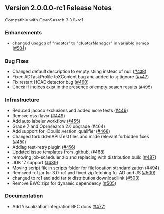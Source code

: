 ## Version 2.0.0.0-rc1 Release Notes

Compatible with OpenSearch 2.0.0-rc1

### Enhancements

* changed usages of "master" to "clusterManager" in variable names ([#504](https://github.com/opensearch-project/anomaly-detection/pull/504))

### Bug Fixes

* Changed default description to empty string instead of null ([#438](https://github.com/opensearch-project/anomaly-detection/pull/438))
* Fixed ADTaskProfile toXContent bug and added to .gitignore ([#447](https://github.com/opensearch-project/anomaly-detection/pull/447))
* Fix restart HCAD detector bug ([#460](https://github.com/opensearch-project/anomaly-detection/pull/460))
* Check if indices exist in the presence of empty search results ([#495](https://github.com/opensearch-project/anomaly-detection/pull/495))

### Infrastructure

* Reduced jacoco exclusions and added more tests ([#446](https://github.com/opensearch-project/anomaly-detection/pull/446))
* Remove oss flavor ([#449](https://github.com/opensearch-project/anomaly-detection/pull/449))
* Add auto labeler workflow ([#455](https://github.com/opensearch-project/anomaly-detection/pull/455))
* Gradle 7 and Opensearch 2.0 upgrade ([#464](https://github.com/opensearch-project/anomaly-detection/pull/464))
* Add support for -Dbuild.version_qualifier ([#468](https://github.com/opensearch-project/anomaly-detection/pull/468))
* Changed forbiddenAPIsTest files and made relevant forbidden fixes ([#450](https://github.com/opensearch-project/anomaly-detection/pull/450))
* Adding test-retry plugin ([#456](https://github.com/opensearch-project/anomaly-detection/pull/456))
* Updated issue templates from .github. ([#488](https://github.com/opensearch-project/anomaly-detection/pull/488))
* removing job-scheduler zip and replacing with distribution build ([#487](https://github.com/opensearch-project/anomaly-detection/pull/487))
* JDK 17 support ([#489](https://github.com/opensearch-project/anomaly-detection/pull/489))
* Moving script file in scripts folder  for file location standardization ([#494](https://github.com/opensearch-project/anomaly-detection/pull/494))
* Removed rcf jar for 3.0-rc1 and fixed zip fetching for AD and JS ([#500](https://github.com/opensearch-project/anomaly-detection/pull/500))
* changed to rc1 and add tar to distribution download link ([#503](https://github.com/opensearch-project/anomaly-detection/pull/503))
* Remove BWC zips for dynamic dependency  ([#505](https://github.com/opensearch-project/anomaly-detection/pull/505))

### Documentation

* Add Visualization integration RFC docs ([#477](https://github.com/opensearch-project/anomaly-detection/pull/477))
